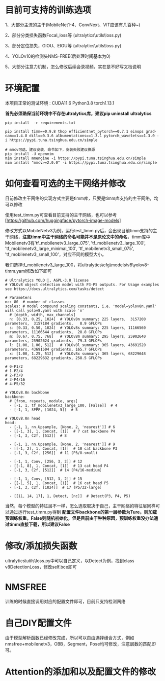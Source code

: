 # 目前可支持的训练选项
1、大部分主流的主干(MobileNet1-4、ConvNext、VIT应该有几百种~)

2、部分分类损失函数Focal_loss等 (ultralytics\utils\loss.py)

3、部分定位损失，GIOU、EIOU等 (ultralytics\utils\loss.py)

4、YOLOv10的检测头NMS-FREE(后处理时间基本为0)

5、大部分注意力机制，怎么修改后续会录视频，实在是不好写文档说明
# 环境配置
本项目正常的测试环境 : CUDA11.6 Python3.8 torch1.13.1

**首先必须确保当前环境中不存在ultralytics库，建议pip uninstall ultralytics**
    
    pip install  -r requirements.txt

    pip install timm==0.9.8 thop efficientnet_pytorch==0.7.1 einops grad-cam==1.4.8 dill==0.3.6 albumentations==1.3.1 pytorch_wavelets==1.3.0 -i https://pypi.tuna.tsinghua.edu.cn/simple

    # mmcv可选，建议安装，命令如下，安装失败建议换源
    pip install -U openmim
    mim install mmengine -i https://pypi.tuna.tsinghua.edu.cn/simple
    mim install "mmcv>=2.0.0" -i https://pypi.tuna.tsinghua.edu.cn/simple
    
# 如何查看可选的主干网络并修改
目前修改主干网络的实现方式主要是timm库，只要是timm库支持的主干网络，均可以修改

使用test_timm.py可查看目前支持的主干网络，也可以参考[https://github.com/huggingface/pytorch-image-models]

修改方式以MobileNetv3为例，运行test_timm.py后，会出现目前timm支持的主干网络，**注意timm中主干网络的命名可能并不是原论文中的命名**，timm库中Mobilenetv3有'tf_mobilenetv3_large_075', 'tf_mobilenetv3_large_100', 'tf_mobilenetv3_large_minimal_100', 'tf_mobilenetv3_small_075', 'tf_mobilenetv3_small_100'，对应不同的模型大小。

我们选择tf_mobilenetv3_large_100，将ultralytics\cfg\models\v8\yolov8-timm.yaml修改如下即可
~~~
# Ultralytics YOLO 🚀, AGPL-3.0 license
# YOLOv8 object detection model with P3-P5 outputs. For Usage examples see https://docs.ultralytics.com/tasks/detect

# Parameters
nc: 80  # number of classes
scales: # model compound scaling constants, i.e. 'model=yolov8n.yaml' will call yolov8.yaml with scale 'n'
  # [depth, width, max_channels]
  n: [0.33, 0.25, 1024]  # YOLOv8n summary: 225 layers,  3157200 parameters,  3157184 gradients,   8.9 GFLOPs
  s: [0.33, 0.50, 1024]  # YOLOv8s summary: 225 layers, 11166560 parameters, 11166544 gradients,  28.8 GFLOPs
  m: [0.67, 0.75, 768]   # YOLOv8m summary: 295 layers, 25902640 parameters, 25902624 gradients,  79.3 GFLOPs
  l: [1.00, 1.00, 512]   # YOLOv8l summary: 365 layers, 43691520 parameters, 43691504 gradients, 165.7 GFLOPs
  x: [1.00, 1.25, 512]   # YOLOv8x summary: 365 layers, 68229648 parameters, 68229632 gradients, 258.5 GFLOPs

# 0-P1/2
# 1-P2/4
# 2-P3/8
# 3-P4/16
# 4-P5/32

# YOLOv8.0n backbone
backbone:
  # [from, repeats, module, args]
  - [-1, 1, tf_mobilenetv3_large_100, [False]]  # 4
  - [-1, 1, SPPF, [1024, 5]]  # 5

# YOLOv8.0n head
head:
  - [-1, 1, nn.Upsample, [None, 2, 'nearest']] # 6
  - [[-1, 3], 1, Concat, [1]]  # 7 cat backbone P4
  - [-1, 3, C2f, [512]]  # 8

  - [-1, 1, nn.Upsample, [None, 2, 'nearest']] # 9
  - [[-1, 2], 1, Concat, [1]]  # 10 cat backbone P3
  - [-1, 3, C2f, [256]]  # 11 (P3/8-small)

  - [-1, 1, Conv, [256, 3, 2]] # 12
  - [[-1, 8], 1, Concat, [1]]  # 13 cat head P4
  - [-1, 3, C2f, [512]]  # 14 (P4/16-medium)

  - [-1, 1, Conv, [512, 3, 2]] # 15
  - [[-1, 5], 1, Concat, [1]]  # 16 cat head P5
  - [-1, 3, C2f, [1024]]  # 17 (P5/32-large)

  - [[11, 14, 17], 1, Detect, [nc]]  # Detect(P3, P4, P5)
~~~

当然，每个模型的特征层不一样，怎么选取取决于自己，主干网络的特征层同样可以通过运行test_timm.py得到
**配置文件backbone的第一层参数为Ture，则加载预训练权重，False则随机初始化，但是目前由于种种原因，预训练权重没办法通过timm直接下载，所以建议False**

# 修改/添加损失函数
ultralytics\utils\loss.py中可以自己定义，以Detect为例，找到class v8DetectionLoss，修改self.bce即可

# NMSFREE
训练的时候直接调用对应的配置文件即可，目前只支持检测网络

# 自己DIY配置文件
由于模型解析函数已经修改完成，所以可以自由选择组合方式，例如nmsfree+mobilenetv3，OBB，Segment，Pose均可修改，注意层数的匹配即可。

# Attention的添加和以及配置文件的修改